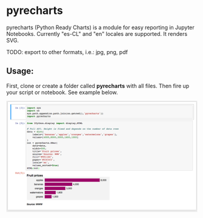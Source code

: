 # pyrecharts
pyrecharts (Python Ready Charts) is a module for easy reporting in Jupyter Notebooks. Currently "es-CL" and "en" locales are supported. It renders SVG.

TODO: export to other formats, i.e.: jpg, png, pdf

## Usage:

First, clone or create a folder called **pyrecharts** with all files. Then fire up your script or notebook. See example below. 

![sample](sample.png)


